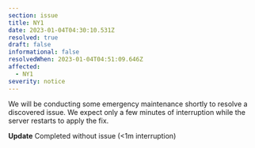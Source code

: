 ```yaml
---
section: issue
title: NY1
date: 2023-01-04T04:30:10.531Z
resolved: true
draft: false
informational: false
resolvedWhen: 2023-01-04T04:51:09.646Z
affected:
  - NY1
severity: notice
---
```

We will be conducting some emergency maintenance shortly to resolve a discovered issue. We expect only a few minutes of interruption while the server restarts to apply the fix.

**﻿Update** Completed without issue (<1m interruption)